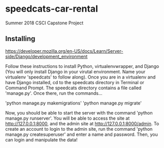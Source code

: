 # speedcats-car-rental
Summer 2018 CSCI Capstone Project

<h2>Installing</h2>

https://developer.mozilla.org/en-US/docs/Learn/Server-side/Django/development_environment

Follow these instructions to install Python, virtualenvwrapper, and Django (You will only install Django in your virutal environment. Name
your virtualenv 'speedcats' to follow along). Once you are in a virtualenv and have Django installed, cd to the speedcats directory in
Terminal or Command Prompt. The speedcats directory contains a file called 'manage.py'. Once there, run the commands...

'python manage.py makemigrations'
'python manage.py migrate'

Now, you should be able to start the server with the command 'python manage.py runserver'. You will be able to access the site at
http://127.0.0.1:8000, and the admin site at http://127.0.0.1:8000/admin. To create an account to login to the admin site, run the command
'python manage.py createsuperuser' and enter a name and password. Then, you can login and manipulate the data!
